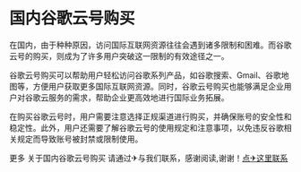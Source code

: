 # 国内谷歌云号购买

在国内，由于种种原因，访问国际互联网资源往往会遇到诸多限制和困难。而谷歌云号的购买，则成为了许多用户突破这一限制的有效途径之一。

谷歌云号购买可以帮助用户轻松访问谷歌系列产品，如谷歌搜索、Gmail、谷歌地图等，方便用户获取更多国际互联网资源。同时，谷歌云号购买也能够满足企业用户对谷歌云服务的需求，帮助企业更高效地进行国际业务拓展。

在购买谷歌云号时，用户需要注意选择正规渠道进行购买，并确保账号的安全性和稳定性。此外，用户还需要了解谷歌云号的使用规定和注意事项，以免违反谷歌相关规定而导致账号被封禁或限制使用。

更多 关于国内谷歌云号购买 请通过✈与我们联系，感谢阅读,谢谢！[点✈这里联系](https://abc.k02.cc)